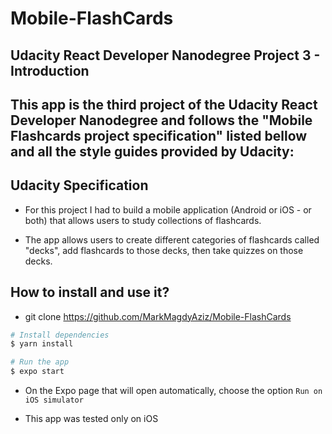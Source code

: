 # Mobile-FlashCards
## Udacity React Developer Nanodegree Project 3 - Introduction

## This app is the third project of the Udacity React Developer Nanodegree and follows the "Mobile Flashcards project specification" listed bellow and all the style guides provided by Udacity:

## Udacity Specification
- For this project I had to build a mobile application (Android or iOS - or both) that allows users to study collections of flashcards. 

- The app allows users to create different categories of flashcards called "decks", add flashcards to those decks, then take quizzes on those decks.

## How to install and use it?

- git clone https://github.com/MarkMagdyAziz/Mobile-FlashCards
```bash
# Install dependencies
$ yarn install

# Run the app
$ expo start
```  
- On the Expo page that will open automatically, choose the option `Run on iOS simulator`

- This app was tested only on iOS
